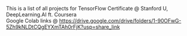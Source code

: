 This is a list of all projects for TensorFlow Certificate @ Stanford U, DeepLearning.AI ft. Coursera<br>
Google Colab links @ https://drive.google.com/drive/folders/1-90OFwG-5Zh9kNLDtCQgEYXmTAh0rFjK?usp=share_link
